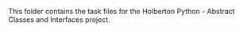 This folder contains the task files for the Holberton Python - Abstract Classes and Interfaces project.